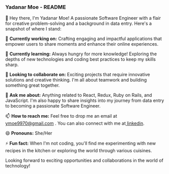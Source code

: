 ### Yadanar Moe - README

👋 Hey there, I'm Yadanar Moe! A passionate Software Engineer with a flair for creative problem-solving and a background in data entry. Here's a snapshot of where I stand:

<!--
**jewelmoe97/jewelmoe97** is a ✨ _special_ ✨ repository because its `README.md` (this file) appears on your GitHub profile.

Here are some ideas to get you started:

- 🔭 I’m currently working on ...
- 🌱 I’m currently learning ...
- 👯 I’m looking to collaborate on ...
- 🤔 I’m looking for help with ...
- 💬 Ask me about ...
- 📫 How to reach me: ...
- 😄 Pronouns: ...
- ⚡ Fun fact: ...
-->
🔭 **Currently working on:** Crafting engaging and impactful applications that empower users to share moments and enhance their online experiences.

🌱 **Currently learning:** Always hungry for more knowledge! Exploring the depths of new technologies and coding best practices to keep my skills sharp.

👯 **Looking to collaborate on:** Exciting projects that require innovative solutions and creative thinking. I'm all about teamwork and building something great together.

💬 **Ask me about:** Anything related to React, Redux, Ruby on Rails, and JavaScript. I'm also happy to share insights into my journey from data entry to becoming a passionate Software Engineer.

📫 **How to reach me:** Feel free to drop me an email at ymoe9970@gmail.com  . You can also connect with me at[ linkedin](https://www.linkedin.com/in/yadanarmoe?lipi=urn%3Ali%3Apage%3Ad_flagship3_profile_view_base_contact_details%3BEX1%2FuUPKSX2bBz2KwRtgJA%3D%3D).

😄 **Pronouns:** She/Her

⚡ **Fun fact:** When I'm not coding, you'll find me experimenting with new recipes in the kitchen or exploring the world through various cuisines.

Looking forward to exciting opportunities and collaborations in the world of technology!
